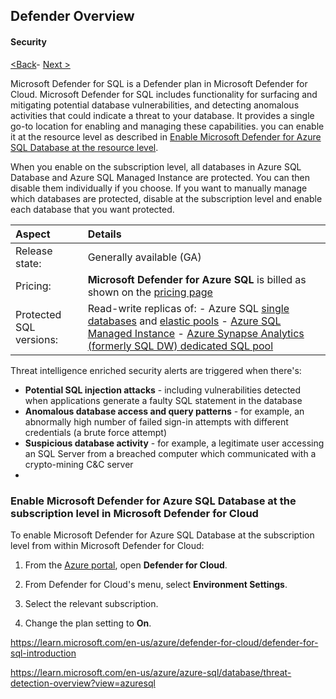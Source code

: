 ## Defender Overview

#### Security

[<Back]()\- [Next >]()

Microsoft Defender for SQL is a Defender plan in Microsoft Defender for Cloud. Microsoft Defender for SQL includes functionality for surfacing and mitigating potential database vulnerabilities, and detecting anomalous activities that could indicate a threat to your database. It provides a single go-to location for enabling and managing these capabilities. you can enable it at the resource level as described in [Enable Microsoft Defender for Azure SQL Database at the resource level](https://learn.microsoft.com/en-us/azure/azure-sql/database/azure-defender-for-sql?view=azuresql#enable-microsoft-defender-for-azure-sql-database-at-the-resource-level).

When you enable on the subscription level, all databases in Azure SQL Database and Azure SQL Managed Instance are protected. You can then disable them individually if you choose. If you want to manually manage which databases are protected, disable at the subscription level and enable each database that you want protected.

| Aspect                  | Details                                                      |
| :---------------------- | :----------------------------------------------------------- |
| Release state:          | Generally available (GA)                                     |
| Pricing:                | **Microsoft Defender for Azure SQL** is billed as shown on the [pricing page](https://azure.microsoft.com/pricing/details/defender-for-cloud/) |
| Protected SQL versions: | Read-write replicas of: - Azure SQL [single databases](https://learn.microsoft.com/en-us/azure/azure-sql/database/single-database-overview) and [elastic pools](https://learn.microsoft.com/en-us/azure/azure-sql/database/elastic-pool-overview) - [Azure SQL Managed Instance](https://learn.microsoft.com/en-us/azure/azure-sql/managed-instance/sql-managed-instance-paas-overview) - [Azure Synapse Analytics (formerly SQL DW) dedicated SQL pool](https://learn.microsoft.com/en-us/azure/synapse-analytics/sql-data-warehouse/sql-data-warehouse-overview-what-is) |

Threat intelligence enriched security alerts are triggered when there's:

- **Potential SQL injection attacks** - including vulnerabilities detected when applications generate a faulty SQL statement in the database
- **Anomalous database access and query patterns** - for example, an abnormally high number of failed sign-in attempts with different credentials (a brute force attempt)
- **Suspicious database activity** - for example, a legitimate user accessing an SQL Server from a breached computer which communicated with a crypto-mining C&C server
- 

### Enable Microsoft Defender for Azure SQL Database at the subscription level in Microsoft Defender for Cloud

To enable Microsoft Defender for Azure SQL Database at the subscription level from within Microsoft Defender for Cloud:

1. From the [Azure portal](https://portal.azure.com/), open **Defender for Cloud**.

2. From Defender for Cloud's menu, select **Environment Settings**.

3. Select the relevant subscription.

4. Change the plan setting to **On**.

   

   




https://learn.microsoft.com/en-us/azure/defender-for-cloud/defender-for-sql-introduction

https://learn.microsoft.com/en-us/azure/azure-sql/database/threat-detection-overview?view=azuresql